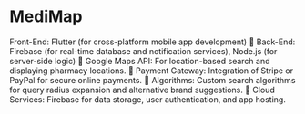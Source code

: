 # MediMap

Front-End: Flutter (for cross-platform mobile app development)
 Back-End: Firebase (for real-time database and notification services), Node.js (for server-side logic)
 Google Maps API: For location-based search and displaying pharmacy locations.
 Payment Gateway: Integration of Stripe or PayPal for secure online payments.
 Algorithms: Custom search algorithms for query radius expansion and alternative brand suggestions.
 Cloud Services: Firebase for data storage, user authentication, and app hosting.
